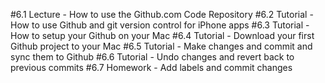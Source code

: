 
#6.1 Lecture - How to use the Github.com Code Repository
#6.2 Tutorial - How to use Github and git version control for iPhone apps
#6.3 Tutorial - How to setup your Github on your Mac
#6.4 Tutorial - Download your first Github project to your Mac
#6.5 Tutorial - Make changes and commit and sync them to Github
#6.6 Tutorial - Undo changes and revert back to previous commits
#6.7 Homework - Add labels and commit changes
